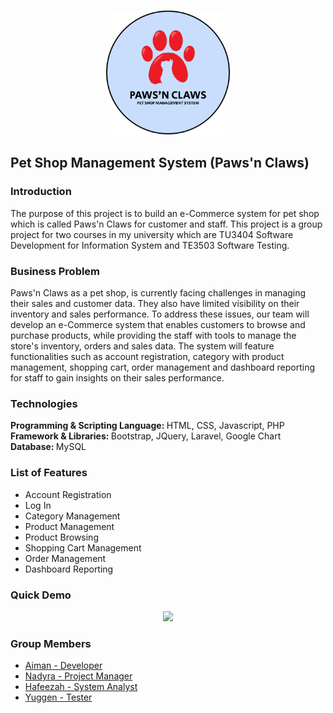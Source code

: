 <p align="center"><a href="#" target="_blank"><img src="logo.png" height="200px" width="200px"></a></p>

## Pet Shop Management System (Paws'n Claws)

### Introduction
The purpose of this project is to build an e-Commerce system for pet shop which is called Paws'n Claws for customer and staff. This project is a group project for two courses in my university which are TU3404 Software Development for Information System and TE3503 Software Testing.

### Business Problem
Paws'n Claws as a pet shop, is currently facing challenges in managing their sales and customer data. They also have limited visibility on their inventory and sales performance. To address these issues, our team will develop an e-Commerce system that enables customers to browse and purchase products, while providing the staff with tools to manage the store's inventory, orders and sales data. The system will feature functionalities such as account registration, category with product management, shopping cart, order management and dashboard reporting for staff to gain insights on their sales performance.

### Technologies
<b>Programming & Scripting Language: </b> HTML, CSS, Javascript, PHP <br>
<b>Framework & Libraries:  </b> Bootstrap, JQuery, Laravel, Google Chart <br>
<b>Database: </b>  MySQL

### List of Features
<ul>
    <li>Account Registration</li>
    <li>Log In</li>
    <li>Category Management</li>
    <li>Product Management</li>
    <li>Product Browsing</li>
    <li>Shopping Cart Management</li>
    <li>Order Management</li>
    <li>Dashboard Reporting</li>
</ul>

### Quick Demo
<div align="center">
  <img src="public/assets/images/demo.gif">
</div>
        
### Group Members

<ul>
    <li><a href="https://github.com/aimanabdollah">Aiman - Developer</li>
    <li><a href="https://github.com/nadyranaaaaa">Nadyra - Project Manager</li>
    <li><a href="https://github.com/feezahmh">Hafeezah - System Analyst</li>
    <li><a href="https://github.com/Yuggen17">Yuggen - Tester</li>  
</ul>





























